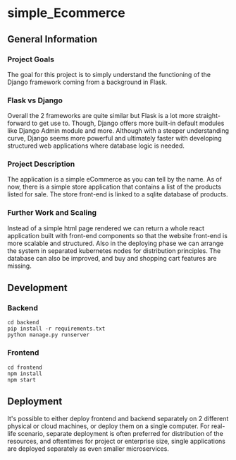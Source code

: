 # simple_Ecommerce
## General Information
### Project Goals
The goal for this project is to simply understand the 
functioning of the Django framework coming from a background
in Flask.
### Flask vs Django
Overall the 2 frameworks are quite similar but Flask is a lot
more straight-forward to get use to. Though, Django offers 
more built-in default modules like Django Admin module and 
more. Although with a steeper understanding curve, Django 
seems more powerful and ultimately faster with developing 
structured web applications where database logic is needed.
### Project Description
The application is a simple eCommerce as you can tell by the
name. As of now, there is a simple store application that 
contains a list of the products listed for sale. The store 
front-end is linked to a sqlite database of products.
### Further Work and Scaling
Instead of a simple html page rendered we can return a whole
react application built with front-end components so that the
website front-end is more scalable and structured. Also in the
deploying phase we can arrange the system in separated 
kubernetes nodes for distribution principles. The database can
also be improved, and buy and shopping cart features are 
missing.
## Development
### Backend
```console
cd backend
pip install -r requirements.txt
python manage.py runserver
```
### Frontend

```console
cd frontend
npm install
npm start
```
## Deployment
It's possible to either deploy frontend and backend separately on 2 different physical or cloud machines, or deploy them on a single computer. For real-life scenario, separate deployment is often preferred for distribution of the resources, and oftentimes for project or enterprise size, single applications are deployed separately as even smaller microservices.